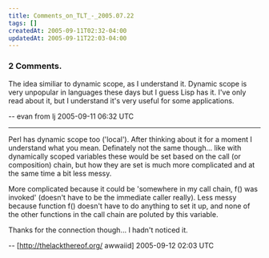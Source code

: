 ```yaml
---
title: Comments_on_TLT_-_2005.07.22
tags: []
createdAt: 2005-09-11T02:32-04:00
updatedAt: 2005-09-11T22:03-04:00
---
```


### 2 Comments.
The idea similiar to dynamic scope, as I understand it.  Dynamic scope is very unpopular in languages these days but I guess Lisp has it.  I've only read about it, but I understand it's very useful for some applications.

-- evan from lj 2005-09-11 06:32 UTC


----

Perl has dynamic scope too ('local'). After thinking about it for a moment I understand what you mean. Definately not the same though... like with dynamically scoped variables these would be set based on the call (or composition) chain, but how they are set is much more complicated and at the same time a bit less messy.

More complicated because it could be 'somewhere in my call chain, f() was invoked' (doesn't have to be the immediate caller really). Less messy because function f() doesn't have to do anything to set it up, and none of the other functions in the call chain are poluted by this variable.

Thanks for the connection though... I hadn't noticed it.

-- [http://thelackthereof.org/ awwaiid] 2005-09-12 02:03 UTC


